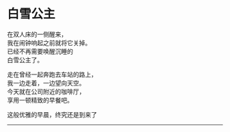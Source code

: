 # 白雪公主

在双人床的一侧醒来，\
我在闹钟响起之前就将它关掉。\
已经不再需要唤醒沉睡的\
白雪公主了。

走在曾经一起奔跑去车站的路上，\
我一边走着，一边望向天空。\
今天就在公司附近的咖啡厅，\
享用一顿精致的早餐吧。

这般优雅的早晨，终究还是到来了

---
